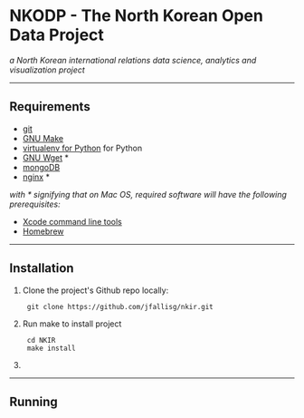 # NKODP - The North Korean Open Data Project

*a North Korean international relations data science, analytics and visualization project*

***

## Requirements

- [git](http://git-scm.com/)
- [GNU Make](http://www.gnu.org/software/make/)
- [virtualenv for Python](http://virtualenv.readthedocs.org/en/latest/) for Python
- [GNU Wget](https://www.gnu.org/software/wget/) \*
- [mongoDB](http://www.mongodb.org/)
- [nginx](http://nginx.org/) \*

*with \* signifying that on Mac OS, required software will have the following prerequisites:*

- [Xcode command line tools](http://railsapps.github.io/xcode-command-line-tools.html)
- [Homebrew](http://brew.sh/)

***

## Installation

1. Clone the project's Github repo locally:

		git clone https://github.com/jfallisg/nkir.git

2. Run make to install project

		cd NKIR
		make install

3.

***

## Running

